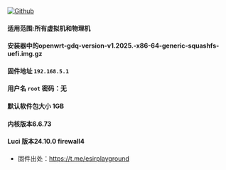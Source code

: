 [![Github](https://img.shields.io/badge/Release文件可在国内加速站下载-FC7C0D?logo=github&logoColor=fff&labelColor=000&style=for-the-badge)](https://wkdaily.cpolar.top/archives/1) 

#### 适用范围:所有虚拟机和物理机
#### 安装器中的openwrt-gdq-version-v1.2025.-x86-64-generic-squashfs-uefi.img.gz
#### 固件地址 `192.168.5.1`
#### 用户名 `root` 密码：无
#### 默认软件包大小 1GB 
#### 内核版本6.6.73 
#### Luci 版本24.10.0 firewall4

- 固件出处：https://t.me/esirplayground